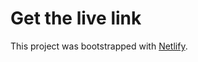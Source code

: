 # Get the live link

This project was bootstrapped with [Netlify](https://github.com/facebook/create-react-app).